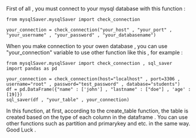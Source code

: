 First of all , you must connect to your mysql database with this function :

```
from mysqlSaver.mysqlSaver import check_connection

your_connection = check_connection("your_host" , "your_port" , "your_username" , "your_password" , "your_databasename")
```

When you make connection to your owen database , you can use "your_connection" variable to use other function like this , for example :

```
from mysqlSaver.mysqlSaver import check_connection , sql_saver
import pandas as pd

your_connection = check_connection(host="localhost" , port=3306 , username="root" , password="test_password" , database="students")
df = pd.DataFrame({"name" : ['john'] , "lastname" : ["doe"] , 'age' : [19]})
sql_saver(df , "your_table" , your_connection)
```


In this function, at first, according to the create_table function, the table is created based on the type of each column in the dataframe .
You can use other functions such as partition and primarykey and etc. in the same way.
Good Luck .